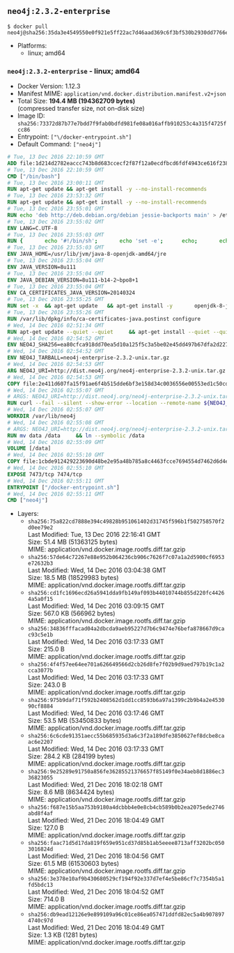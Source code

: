## `neo4j:2.3.2-enterprise`

```console
$ docker pull neo4j@sha256:35da3e4549550e0f921e5ff22ac7d46aad369c6f3bf530b2930dd7766e6b6fa3
```

-	Platforms:
	-	linux; amd64

### `neo4j:2.3.2-enterprise` - linux; amd64

-	Docker Version: 1.12.3
-	Manifest MIME: `application/vnd.docker.distribution.manifest.v2+json`
-	Total Size: **194.4 MB (194362709 bytes)**  
	(compressed transfer size, not on-disk size)
-	Image ID: `sha256:73372d87b77e7bdd7f9fab0bdfd981fe08a016affb910253c4a315f4725fcc86`
-	Entrypoint: `["\/docker-entrypoint.sh"]`
-	Default Command: `["neo4j"]`

```dockerfile
# Tue, 13 Dec 2016 22:10:59 GMT
ADD file:1d214d2782eaccc743b8d683ccecf2f87f12a0ecdfbcd6fdf4943ce616f23870 in / 
# Tue, 13 Dec 2016 22:10:59 GMT
CMD ["/bin/bash"]
# Tue, 13 Dec 2016 23:00:11 GMT
RUN apt-get update && apt-get install -y --no-install-recommends 		ca-certificates 		curl 		wget 	&& rm -rf /var/lib/apt/lists/*
# Tue, 13 Dec 2016 23:53:32 GMT
RUN apt-get update && apt-get install -y --no-install-recommends 		bzip2 		unzip 		xz-utils 	&& rm -rf /var/lib/apt/lists/*
# Tue, 13 Dec 2016 23:55:01 GMT
RUN echo 'deb http://deb.debian.org/debian jessie-backports main' > /etc/apt/sources.list.d/jessie-backports.list
# Tue, 13 Dec 2016 23:55:02 GMT
ENV LANG=C.UTF-8
# Tue, 13 Dec 2016 23:55:03 GMT
RUN { 		echo '#!/bin/sh'; 		echo 'set -e'; 		echo; 		echo 'dirname "$(dirname "$(readlink -f "$(which javac || which java)")")"'; 	} > /usr/local/bin/docker-java-home 	&& chmod +x /usr/local/bin/docker-java-home
# Tue, 13 Dec 2016 23:55:03 GMT
ENV JAVA_HOME=/usr/lib/jvm/java-8-openjdk-amd64/jre
# Tue, 13 Dec 2016 23:55:04 GMT
ENV JAVA_VERSION=8u111
# Tue, 13 Dec 2016 23:55:04 GMT
ENV JAVA_DEBIAN_VERSION=8u111-b14-2~bpo8+1
# Tue, 13 Dec 2016 23:55:04 GMT
ENV CA_CERTIFICATES_JAVA_VERSION=20140324
# Tue, 13 Dec 2016 23:55:25 GMT
RUN set -x 	&& apt-get update 	&& apt-get install -y 		openjdk-8-jre-headless="$JAVA_DEBIAN_VERSION" 		ca-certificates-java="$CA_CERTIFICATES_JAVA_VERSION" 	&& rm -rf /var/lib/apt/lists/* 	&& [ "$JAVA_HOME" = "$(docker-java-home)" ]
# Tue, 13 Dec 2016 23:55:26 GMT
RUN /var/lib/dpkg/info/ca-certificates-java.postinst configure
# Wed, 14 Dec 2016 02:51:34 GMT
RUN apt-get update --quiet --quiet     && apt-get install --quiet --quiet --no-install-recommends lsof     && rm -rf /var/lib/apt/lists/*
# Wed, 14 Dec 2016 02:54:52 GMT
ENV NEO4J_SHA256=ea80cfca918dd70ea5d10a125f5c3a5be02e45dd497b67dfa2d22770a891acea
# Wed, 14 Dec 2016 02:54:52 GMT
ENV NEO4J_TARBALL=neo4j-enterprise-2.3.2-unix.tar.gz
# Wed, 14 Dec 2016 02:54:53 GMT
ARG NEO4J_URI=http://dist.neo4j.org/neo4j-enterprise-2.3.2-unix.tar.gz
# Wed, 14 Dec 2016 02:54:53 GMT
COPY file:2e411d607fa15f91ae6f4b515dde6bf3e158d34c0036556e00553ed1c50cd63d in /tmp/ 
# Wed, 14 Dec 2016 02:55:07 GMT
# ARGS: NEO4J_URI=http://dist.neo4j.org/neo4j-enterprise-2.3.2-unix.tar.gz
RUN curl --fail --silent --show-error --location --remote-name ${NEO4J_URI}     && echo "${NEO4J_SHA256} ${NEO4J_TARBALL}" | sha256sum --check --quiet -     && tar --extract --file ${NEO4J_TARBALL} --directory /var/lib     && mv /var/lib/neo4j-* /var/lib/neo4j     && rm ${NEO4J_TARBALL}
# Wed, 14 Dec 2016 02:55:07 GMT
WORKDIR /var/lib/neo4j
# Wed, 14 Dec 2016 02:55:08 GMT
# ARGS: NEO4J_URI=http://dist.neo4j.org/neo4j-enterprise-2.3.2-unix.tar.gz
RUN mv data /data     && ln --symbolic /data
# Wed, 14 Dec 2016 02:55:09 GMT
VOLUME [/data]
# Wed, 14 Dec 2016 02:55:10 GMT
COPY file:1cbde912429223690d48be2e95a48b785a8c4463fcce7694554d7462d6d4eaae in /docker-entrypoint.sh 
# Wed, 14 Dec 2016 02:55:10 GMT
EXPOSE 7473/tcp 7474/tcp
# Wed, 14 Dec 2016 02:55:11 GMT
ENTRYPOINT ["/docker-entrypoint.sh"]
# Wed, 14 Dec 2016 02:55:11 GMT
CMD ["neo4j"]
```

-	Layers:
	-	`sha256:75a822cd7888e394c49828b951061402d31745f596b1f502758570f2d0ee79e2`  
		Last Modified: Tue, 13 Dec 2016 22:16:41 GMT  
		Size: 51.4 MB (51363125 bytes)  
		MIME: application/vnd.docker.image.rootfs.diff.tar.gzip
	-	`sha256:57de64c72267e88e952b064236cb906c7626f7c07a1a2d5900cf6953e72632b3`  
		Last Modified: Wed, 14 Dec 2016 03:04:38 GMT  
		Size: 18.5 MB (18529983 bytes)  
		MIME: application/vnd.docker.image.rootfs.diff.tar.gzip
	-	`sha256:cd1fc1696ecd26a5941dda9fb149af093b44010744b855d220fc44264a5a0f15`  
		Last Modified: Wed, 14 Dec 2016 03:09:15 GMT  
		Size: 567.0 KB (566962 bytes)  
		MIME: application/vnd.docker.image.rootfs.diff.tar.gzip
	-	`sha256:34836fffacad04a2dbcda9aeb95227d7b6c9474e76befa878667d9cac93c5e1b`  
		Last Modified: Wed, 14 Dec 2016 03:17:33 GMT  
		Size: 215.0 B  
		MIME: application/vnd.docker.image.rootfs.diff.tar.gzip
	-	`sha256:4f4f57ee64ee701a626649566d2cb26d8fe7f02b9d9aed797b19c1a2cca3077b`  
		Last Modified: Wed, 14 Dec 2016 03:17:33 GMT  
		Size: 243.0 B  
		MIME: application/vnd.docker.image.rootfs.diff.tar.gzip
	-	`sha256:975b9daf71f592b2408562d1dd1cc8593b6a97a1399c2b9b4a2e453090cf8884`  
		Last Modified: Wed, 14 Dec 2016 03:17:46 GMT  
		Size: 53.5 MB (53450833 bytes)  
		MIME: application/vnd.docker.image.rootfs.diff.tar.gzip
	-	`sha256:6c6cde91351aecc55b685935d3a6c3f2a189dfe3850627ef8dcbe8caac6e2207`  
		Last Modified: Wed, 14 Dec 2016 03:17:33 GMT  
		Size: 284.2 KB (284199 bytes)  
		MIME: application/vnd.docker.image.rootfs.diff.tar.gzip
	-	`sha256:9e25289e91750a856fe36285521376657f85149f0e34aeb8d1886ec336823055`  
		Last Modified: Wed, 21 Dec 2016 18:02:18 GMT  
		Size: 8.6 MB (8634424 bytes)  
		MIME: application/vnd.docker.image.rootfs.diff.tar.gzip
	-	`sha256:f687e15b5aa753b9180a4dcbbb4e0e8cb4cb589b0b2ea2075ede2746abd8f4af`  
		Last Modified: Wed, 21 Dec 2016 18:04:49 GMT  
		Size: 127.0 B  
		MIME: application/vnd.docker.image.rootfs.diff.tar.gzip
	-	`sha256:faac71d5d17da819f659e951cd37d85b1ab5eeee8713aff3202bc0503016824d`  
		Last Modified: Wed, 21 Dec 2016 18:04:56 GMT  
		Size: 61.5 MB (61530603 bytes)  
		MIME: application/vnd.docker.image.rootfs.diff.tar.gzip
	-	`sha256:3e378e10af9b430680529cf194f92e337d7ef4e5be86cf7c7354b5a1fd5bdc13`  
		Last Modified: Wed, 21 Dec 2016 18:04:52 GMT  
		Size: 714.0 B  
		MIME: application/vnd.docker.image.rootfs.diff.tar.gzip
	-	`sha256:db9ead12126e9e899109a96c01ce86ea057471ddfd82ec5a4b9078974740c97d`  
		Last Modified: Wed, 21 Dec 2016 18:04:49 GMT  
		Size: 1.3 KB (1281 bytes)  
		MIME: application/vnd.docker.image.rootfs.diff.tar.gzip
